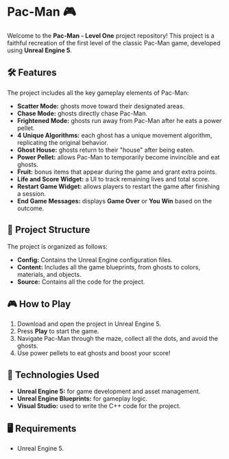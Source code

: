 # Pac-Man 🎮

Welcome to the **Pac-Man - Level One** project repository! This project is a faithful recreation of the first level of the classic Pac-Man game, developed using **Unreal Engine 5**.  

## 🛠️ Features  

The project includes all the key gameplay elements of Pac-Man:  
- **Scatter Mode:** ghosts move toward their designated areas.  
- **Chase Mode:** ghosts directly chase Pac-Man.  
- **Frightened Mode:** ghosts run away from Pac-Man after he eats a power pellet.  
- **4 Unique Algorithms:** each ghost has a unique movement algorithm, replicating the original behavior.  
- **Ghost House:** ghosts return to their "house" after being eaten.  
- **Power Pellet:** allows Pac-Man to temporarily become invincible and eat ghosts.  
- **Fruit:** bonus items that appear during the game and grant extra points.  
- **Life and Score Widget:** a UI to track remaining lives and total score.  
- **Restart Game Widget:** allows players to restart the game after finishing a session.  
- **End Game Messages:** displays **Game Over** or **You Win** based on the outcome.  


## 📁 Project Structure  

The project is organized as follows:  
- **Config:** Contains the Unreal Engine configuration files.  
- **Content:** Includes all the game blueprints, from ghosts to colors, materials, and objects.  
- **Source:** Contains all the code for the project.

  
## 🎮 How to Play  

1. Download and open the project in Unreal Engine 5.  
2. Press **Play** to start the game.  
3. Navigate Pac-Man through the maze, collect all the dots, and avoid the ghosts.  
4. Use power pellets to eat ghosts and boost your score!  




## 🚀 Technologies Used  

- **Unreal Engine 5:** for game development and asset management.  
- **Unreal Engine Blueprints:** for gameplay logic.  
- **Visual Studio:** used to write the C++ code for the project.  

## 🖥️ Requirements  

- Unreal Engine 5.  


